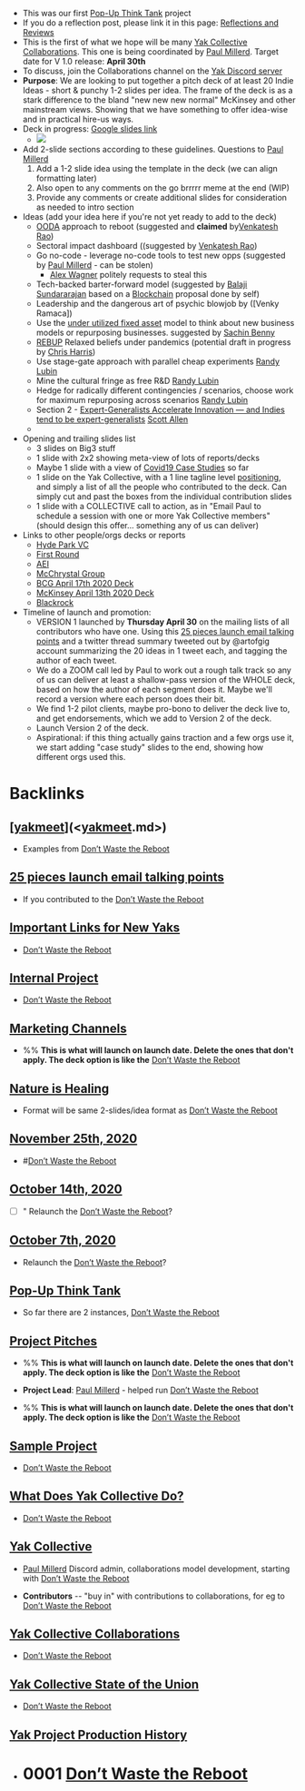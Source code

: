 - This was our first [Pop-Up Think Tank](<Pop-Up Think Tank.md>) project
- If you do a reflection post, please link it in this page: [Reflections and Reviews ](<Reflections and Reviews .md>)
- This is the first of what we hope will be many [Yak Collective Collaborations](<Yak Collective Collaborations.md>). This one is being coordinated by [Paul Millerd](<Paul Millerd.md>). Target date for V 1.0 release: **April 30th**
- To discuss, join the Collaborations channel on the [Yak Discord server](<Yak Discord server.md>)
- **Purpose**: We are looking to put together a pitch deck of at least 20 Indie Ideas - short & punchy 1-2 slides per idea.  The frame of the deck is as a stark difference to the bland "new new new normal" McKinsey and other mainstream views.  Showing that we have something to offer idea-wise and in practical hire-us ways.
- Deck in progress: [Google slides link](https://docs.google.com/presentation/d/1OfBuSq4SImE1Gq2EaAGCAlkwC8LZRCWx-7O_VOHJ5TI/edit?usp=sharing) 
    - ![](https://firebasestorage.googleapis.com/v0/b/firescript-577a2.appspot.com/o/imgs%2Fapp%2FArtOfGig%2FQTd_cabp4A?alt=media&token=e6ba171b-86f0-43b9-bd5a-3910864561bb)
- Add 2-slide sections according to these guidelines. Questions to [Paul Millerd](<Paul Millerd.md>)
    1. Add a 1-2 slide idea using the template in the deck (we can align formatting later)
    2. Also open to any comments on the go brrrrr  meme at the end  (WIP) 
    3. Provide any comments or create additional slides for consideration as needed to intro section
- Ideas (add your idea here if you're not yet ready to add to the deck)
    - [OODA](<OODA.md>) approach to reboot (suggested and **claimed** by[Venkatesh Rao](<Venkatesh Rao.md>))
    - Sectoral impact dashboard ((suggested by [Venkatesh Rao](<Venkatesh Rao.md>))
    - Go no-code - leverage no-code tools to test new opps (suggested by [Paul Millerd](<Paul Millerd.md>) - can be stolen)
        - [Alex Wagner](<Alex Wagner.md>) politely requests to steal this
    - Tech-backed barter-forward model (suggested by [Balaji Sundararajan](<Balaji Sundararajan.md>) based on a [Blockchain](<Blockchain.md>) proposal done by self)
    - Leadership and the dangerous art of psychic blowjob by ([Venky Ramaca])
    - Use the [under utilized fixed asset](https://kwokchain.com/2020/01/23/underutilized-fixed-assets/) model to think about new business models or repurposing businesses. suggested by [Sachin Benny](<Sachin Benny.md>)
    - [REBUP](<REBUP.md>) Relaxed beliefs under pandemics (potential draft in progress by [Chris Harris](<Chris Harris.md>))
    - Use stage-gate approach with parallel cheap experiments [Randy Lubin](<Randy Lubin.md>)
    - Mine the cultural fringe as free R&D [Randy Lubin](<Randy Lubin.md>)
    - Hedge for radically different contingencies / scenarios, choose work for maximum repurposing across scenarios [Randy Lubin](<Randy Lubin.md>)
    - Section 2 - [Expert-Generalists Accelerate Innovation — and Indies tend to be expert-generalists](<Expert-Generalists Accelerate Innovation — and Indies tend to be expert-generalists.md>) [Scott Allen](<Scott Allen.md>)
    - 
- Opening and trailing slides list
    - 3 slides on Big3 stuff
    - 1 slide with 2x2 showing meta-view of lots of reports/decks
    - Maybe 1 slide with a view of [Covid19 Case Studies](<Covid19 Case Studies.md>) so far
    - 1 slide on the Yak Collective, with a 1 line tagline level [positioning](<positioning.md>), and simply a list of all the people who contributed to the deck. Can simply cut and past the boxes from the individual contribution slides
    - 1 slide with a COLLECTIVE call to action, as in "Email Paul to schedule a session with one or more Yak Collective members" (should design this offer... something any of us can deliver)
- Links to other people/orgs decks or reports
    - [Hyde Park VC](https://blog.hydeparkvp.com/modeling-covid-19s-impact-and-making-hard-decisions-6003944142ef)
    - [First Round](https://firstround.com/review/the-founders-field-guide-for-navigating-this-crisis-advice-from-recession-era-leaders-investors-and-ceos-currently-at-the-helm/)
    - [AEI](https://www.aei.org/research-products/report/national-coronavirus-response-a-road-map-to-reopening/)
    - [McChrystal Group](https://www.mcchrystalgroup.com/insights/operating-in-crisis-a-leader-s-guide/)
    - [BCG April 17th 2020 Deck](https://media-publications.bcg.com/BCG-COVID-19-BCG-Perspectives-Version2.pdf)
    - [McKinsey April 13th 2020 Deck](https://www.mckinsey.com/~/media/McKinsey/Business%20Functions/Risk/Our%20Insights/COVID%2019%20Implications%20for%20business/COVID%2019%20April%2013/COVID-19-Facts-and-Insights-April-13-v2.ashx)
    - [Blackrock](https://www.blackrock.com/corporate/insights/blackrock-investment-institute/publications/global-macro-outlook)
- Timeline of launch and promotion: 
    - VERSION 1 launched by **Thursday April 30** on the mailing lists of all contributors who have one. Using this [25 pieces launch email talking points](<25 pieces launch email talking points.md>) and a twitter thread summary tweeted out by @artofgig account summarizing the 20 ideas in 1 tweet each, and tagging the author of each tweet.
    - We do a ZOOM call led by Paul to work out a rough talk track so any of us can deliver at least a shallow-pass version of the WHOLE deck, based on how the author of each segment does it. Maybe we'll record a version where each person does their bit. 
    - We find 1-2 pilot clients, maybe pro-bono to deliver the deck live to, and get endorsements, which we add to Version 2 of the deck.
    - Launch Version 2 of the deck.
    - Aspirational: if this thing actually gains traction and a few orgs use it, we start adding "case study" slides to the end, showing how different orgs used this.

# Backlinks
## [[yakmeet](<yakmeet.md>)](<[yakmeet](<yakmeet.md>).md>)
- Examples from [Don’t Waste the Reboot](<Don’t Waste the Reboot.md>)

## [25 pieces launch email talking points](<25 pieces launch email talking points.md>)
- If you contributed to the [Don’t Waste the Reboot](<Don’t Waste the Reboot.md>)

## [Important Links for New Yaks](<Important Links for New Yaks.md>)
- [Don’t Waste the Reboot](<Don’t Waste the Reboot.md>)

## [Internal Project](<Internal Project.md>)
- [Don’t Waste the Reboot](<Don’t Waste the Reboot.md>)

## [Marketing Channels](<Marketing Channels.md>)
- %% __This is what will launch on launch date. Delete the ones that don't apply. The deck option is like the__ [Don’t Waste the Reboot](<Don’t Waste the Reboot.md>)

## [Nature is Healing](<Nature is Healing.md>)
- Format will be same 2-slides/idea format as [Don’t Waste the Reboot](<Don’t Waste the Reboot.md>)

## [November 25th, 2020](<November 25th, 2020.md>)
- #[Don’t Waste the Reboot](<Don’t Waste the Reboot.md>)

## [October 14th, 2020](<October 14th, 2020.md>)
- [ ] " Relaunch the [Don’t Waste the Reboot](<Don’t Waste the Reboot.md>)?

## [October 7th, 2020](<October 7th, 2020.md>)
-  Relaunch the [Don’t Waste the Reboot](<Don’t Waste the Reboot.md>)?

## [Pop-Up Think Tank](<Pop-Up Think Tank.md>)
- So far there are 2 instances, [Don’t Waste the Reboot](<Don’t Waste the Reboot.md>)

## [Project Pitches](<Project Pitches.md>)
- %% __This is what will launch on launch date. Delete the ones that don't apply. The deck option is like the__ [Don’t Waste the Reboot](<Don’t Waste the Reboot.md>)

- **Project Lead**: [Paul Millerd](<Paul Millerd.md>) - helped run [Don’t Waste the Reboot](<Don’t Waste the Reboot.md>)

- %% __This is what will launch on launch date. Delete the ones that don't apply. The deck option is like the__ [Don’t Waste the Reboot](<Don’t Waste the Reboot.md>)

## [Sample Project](<Sample Project.md>)
- [Don’t Waste the Reboot](<Don’t Waste the Reboot.md>)

## [What Does Yak Collective Do?](<What Does Yak Collective Do?.md>)
- [Don’t Waste the Reboot](<Don’t Waste the Reboot.md>)

## [Yak Collective](<Yak Collective.md>)
- [Paul Millerd](<Paul Millerd.md>) Discord admin, collaborations model development, starting with [Don’t Waste the Reboot](<Don’t Waste the Reboot.md>)

- **Contributors** -- "buy in" with contributions to collaborations, for eg to [Don’t Waste the Reboot](<Don’t Waste the Reboot.md>)

## [Yak Collective Collaborations](<Yak Collective Collaborations.md>)
- [Don’t Waste the Reboot](<Don’t Waste the Reboot.md>)

## [Yak Collective State of the Union](<Yak Collective State of the Union.md>)
- [Don’t Waste the Reboot](<Don’t Waste the Reboot.md>)

## [Yak Project Production History](<Yak Project Production History.md>)
- # 0001 [Don’t Waste the Reboot](<Don’t Waste the Reboot.md>)


